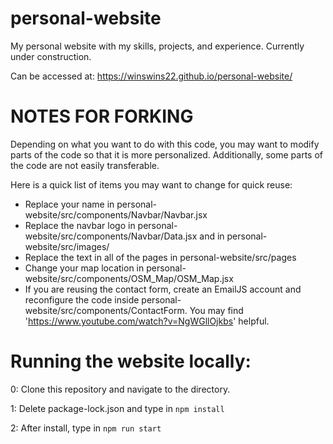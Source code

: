 # personal-website
 My personal website with my skills, projects, and experience. Currently under construction.
 
 Can be accessed at: https://winswins22.github.io/personal-website/

# NOTES FOR FORKING
 Depending on what you want to do with this code, you may want to modify parts of the code so that it is more personalized. Additionally, some parts of the code are not easily transferable.  

 Here is a quick list of items you may want to change for quick reuse:

 - Replace your name in personal-website/src/components/Navbar/Navbar.jsx
 - Replace the navbar logo in personal-website/src/components/Navbar/Data.jsx and in 
personal-website/src/images/
 - Replace the text in all of the pages in personal-website/src/pages
 - Change your map location in personal-website/src/components/OSM_Map/OSM_Map.jsx
 - If you are reusing the contact form, create an EmailJS account and reconfigure the code inside personal-website/src/components/ContactForm. You may find 'https://www.youtube.com/watch?v=NgWGllOjkbs' helpful.

# Running the website locally:
 0: Clone this repository and navigate to the directory.
 
 1: Delete package-lock.json and type in ```npm install```
 
 2: After install, type in ```npm run start```
